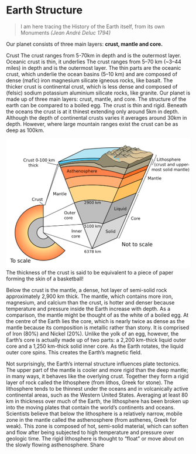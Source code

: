 Earth Structure
================


>I am here tracing the History of the Earth itself, from its own Monuments *(Jean André Deluc 1794)*

Our planet consists of three main layers: **crust, mantle and core.**

Crust
The crust ranges from 5-70km in depth and is the outermost layer. Oceanic crust is thin, it underlies
The crust ranges from 5–70 km (~3–44 miles) in depth and is the outermost layer. The thin parts are the oceanic crust, which underlie the ocean basins (5–10 km) and are composed of dense (mafic) iron magnesium silicate igneous rocks, like basalt. The thicker crust is continental crust, which is less dense and composed of (felsic) sodium potassium aluminium silicate rocks, like granite. 
Our planet is made up of three main layers: crust, mantle, and core. The structure of the earth can be compared to a boiled egg. The crust is thin and rigid. Beneath the oceans the crust is at it thinest extending only around 5km in depth. Although the depth of continental crusts varies it averages around 30km in depth. However, where large mountain ranges exist the crust can be as deep as 100km.

![earth-structure](earth-structure.png)
The thickness of the crust is said to be equivalent to a piece of paper forming the skin of a basketball!

Below the crust is the mantle, a dense, hot layer of semi-solid rock approximately 2,900 km thick. The mantle, which contains more iron, magnesium, and calcium than the crust, is hotter and denser because temperature and pressure inside the Earth increase with depth. As a comparison, the mantle might be thought of as the white of a boiled egg. At the centre of the Earth lies the core, which is nearly twice as dense as the mantle because its composition is metallic rather than stony. It is comprised of Iron (80%) and Nickel (20%). Unlike the yolk of an egg, however, the Earth’s core is actually made up of two parts: a 2,200 km-thick liquid outer core and a 1,250 km-thick solid inner core. As the Earth rotates, the liquid outer core spins. This creates the Earth’s magnetic field.

Not surprisingly, the Earth’s internal structure influences plate tectonics. The upper part of the mantle is cooler and more rigid than the deep mantle; in many ways, it behaves like the overlying crust. Together they form a rigid layer of rock called the lithosphere (from lithos, Greek for stone). The lithosphere tends to be thinnest under the oceans and in volcanically active continental areas, such as the Western United States. Averaging at least 80 km in thickness over much of the Earth, the lithosphere has been broken up into the moving plates that contain the world’s continents and oceans. Scientists believe that below the lithosphere is a relatively narrow, mobile zone in the mantle called the asthenosphere (from asthenes, Greek for weak). This zone is composed of hot, semi-solid material, which can soften and flow after being subjected to high temperature and pressure over geologic time. The rigid lithosphere is thought to “float” or move about on the slowly flowing asthenosphere. Share 
